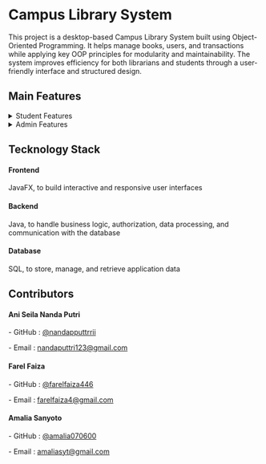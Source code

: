 <h1>Campus Library System</h1>
<p>This project is a desktop-based Campus Library System built using Object-Oriented Programming. It helps manage books, users, and transactions while applying key OOP principles for modularity and maintainability. The system improves efficiency for both librarians and students through a user-friendly interface and structured design. </p>

<h2>Main Features</h2>
<details>
  <summary>Student Features</summary>
  <ul>
    <li>Register</li>
    <li>Login</li>
    <li>Borrow Book</li>
    <li>Return Book</li>
    <li>Fine Payment</li>
    <li>Search Book</li>
  </ul>
</details>

<details>
  <summary>Admin Features</summary>
  <ul>
    <li>Login</li>
    <li>Manage User (view, delete user data, add student)</li>
    <li>Manage Book (CRUD) </li>
    <li>Confirmation</li>
  </ul>
</details>

<h2>Tecknology Stack</h2>
<h4>Frontend</h4>
<p>JavaFX, to build interactive and responsive user interfaces</p>
<h4>Backend</h4>
<p>Java, to handle business logic, authorization, data processing, and communication with the database</p>
<h4>Database</h4>
<p>SQL, to store, manage, and retrieve application data</p>

<h2>Contributors</h2>
<h4>Ani Seila Nanda Putri</h4>
<p>- GitHub : <a href="https://github.com/nandapputtrrii" target="_blank">@nandapputtrrii</a></p>
<p>- Email : <a href="mailto:nandappuuttrrii12@gmail.com">nandaputtri123@gmail.com</a></p>

<h4>Farel Faiza</h4>
<p>- GitHub : <a href="https://github.com/farelfaiza446" target="_blank">@farelfaiza446</a></p>
<p>- Email : <a href="mailto:farelfaiza4@gmail.com">farelfaiza4@gmail.com</a></p>

<h4>Amalia Sanyoto</h4>
<p>- GitHub : <a href="https://github.com/amalia070600" target="_blank">@amalia070600</a></p>
<p>- Email : <a href="mailto:amaliasyt@gmail.com">amaliasyt@gmail.com</a></p>



